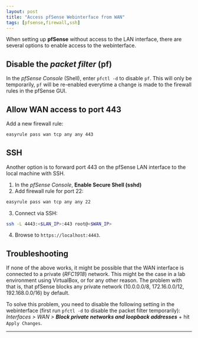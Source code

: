 ```yaml
---
layout: post
title: "Access pfSense Webinterface from WAN"
tags: [pfsense,firewall,ssh]
---
```


When setting up **pfSense** without access to the LAN interface, there are several options to enable access to the webinterface.

## Disable the *packet filter* (pf)
In the *pfSense Console*  (Shell), enter `pfctl -d` to disable `pf`. This will only be temporarily, `pf` will be re-enabled everytime a change is made to the firewall rules in the pfSense GUI.

## Allow WAN access to port 443
Add a new firewall rule:
```bash
easyrule pass wan tcp any any 443
```

## SSH 
Another option is to forward port 443 on the pfSense LAN interface to the local machine with SSH.
1. In the *pfSense Console*, **Enable Secure Shell (sshd)**
2. Add firewall rule for port 22:
 ```bash
 easyrule pass wan tcp any any 22
 ```
3. Connect via SSH:
 ```bash
 ssh -L 4443:<$LAN_IP>:443 root@<$WAN_IP>
 ```
4. Browse to `https://localhost:4443`.

## Troubleshooting
If none of the above works, it might be possible that the WAN interface is connected to a private (*RFC1918*) network. This might be the case in a lab environment using VirtualBox, or for any other reason. The problem with that is, that pfSense blocks any private network (10.0.0.0/8, 172.16.0.0/12, 192.168.0.0/16) by default. 

To solve this problem, you need to disable the following setting in the webinterface (first run `pfctl -d` to disable the packet filter temporarily):
*Interfaces > WAN >* ***Block private networks and loopback addresses*** + hit `Apply Changes`.

---
